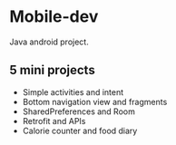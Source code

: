 # Mobile-dev

Java android project.

## 5 mini projects

- Simple activities and intent
- Bottom navigation view and fragments
- SharedPreferences and Room
- Retrofit and APIs
- Calorie counter and food diary